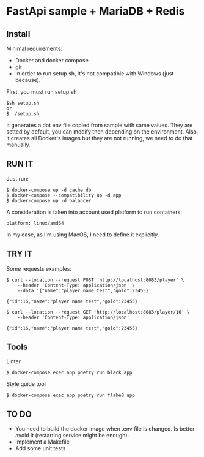 # FastApi sample + MariaDB + Redis

## Install

Minimal requirements:
- Docker and docker compose
- git
- In order to run setup.sh, it's not compatible with Windows (just because).

First, you must run setup.sh
```
$sh setup.sh
or
$ ./setup.sh
```

It generates a dot env file copied from sample with same values. They are setted by default, you can modify then depending on the environment. Also, it creates all Docker's images but they are not running, we need to do that manually.

## RUN IT

Just run:
```
$ docker-compose up -d cache db
$ docker-compose --compatibility up -d app
$ docker-compose up -d balancer
```

A consideration is taken into account used platform to run containers:
```
platform: linux/amd64
```
In my case, as I'm using MacOS, I need to define it explicitly.

## TRY IT

Some requests examples:
```
$ curl --location --request POST 'http://localhost:8083/player' \
    --header 'Content-Type: application/json' \
    --data '{"name":"player name test","gold":23455}'

{"id":16,"name":"player name test","gold":23455}
```
```
$ curl --location --request GET 'http://localhost:8083/player/16' \
    --header 'Content-Type: application/json'

{"id":16,"name":"player name test","gold":23455}
```

## Tools

Linter
```
$ docker-compose exec app poetry run black app
```

Style guide tool
```
$ docker-compose exec app poetry run flake8 app
```

## TO DO

- You need to build the docker image when .env file is changed. Is better avoid it (restarting service might be enough).
- Implement a Makefile
- Add some unit tests